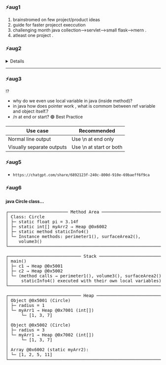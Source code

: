 ### ⚡aug1
1. brainstromed on few project/product ideas
2. guide for faster projecct execcution
3. challenging month java collection-->servlet-->small flask-->mern .
4. atleast one project .

### ⚡aug2

<details>

>Two seperate class with their own main() method inside, each having some variables inside the main method.
- would they able to use each others datamembers?? 
- `no`

⁉️- for questions that come to my 🧠

#### Java vs C Executable Files (Platform Independence)
- C code compiled on Windows creates a .exe file (Windows only).
- C code compiled on Linux creates a Linux binary (Linux only).
- These executables are not interchangeable between OSes.
- Java code compiles to bytecode (.class/.jar), not native OS executables.
- The same Java bytecode runs on any OS with a JVM (Windows, Linux, Mac, etc.).
- JVM makes Java platform independent; C executables are platform dependent.

---

🖥️ C Language (Platform Dependent)  
C code is compiled by a compiler into machine-specific executable code.  

The compiler converts the code into a .exe or binary based on the OS and architecture.  

📌 Example:  
- On Windows → winCode.exe
- On Linux → linCode (no .exe, just binary)  

✅ Each OS needs separate compilation.  
🚫 You cannot run Windows executable on Linux, or vice versa.  

☕ Java Language (Platform Independent at bytecode level)  
Java code is compiled by the Java Compiler (javac) into bytecode (.class file).  

This bytecode is not tied to any specific OS.  

It runs using the Java Virtual Machine (JVM) which acts as a bridge between OS and bytecode.  

📌 Example:  
MyProgram.java → Compiled to → MyProgram.class  

This .class file can run on:  

Windows JVM  

Linux JVM  

Mac JVM (or any other OS with JVM)  

✅ Write once, run anywhere (as long as JVM is installed)  
🚫 But .class is not a standalone executable like .exe; it needs JVM to run.  


</details>

---


### ⚡aug3

⁉️ 
- why do we even use local variable in java (inside method)?
- in java how does pointer work , what is commom between ref variable and object itself.?
- /n at end or start?
🟢 Best Practice    

|Use case|Recommended|
|---|---|
|Normal line output|Use \n at end only |
|Visually separate outputs|Use \n at start or both |
	  

### ⚡aug5
- `https://chatgpt.com/share/6892123f-240c-800d-910e-69baeff6f9ca`

### ⚡aug6

#### java Circle class...

<pre>
┌─────────────────────── Method Area ───────────────────────┐
│ Class: Circle                                             │
│ ├─ static float pi = 3.14f                                │
│ ├─ static int[] myArr2 → Heap @0x6002                     │
│ ├─ static method staticInfo4()                            │
│ └─ Instance methods: perimeter1(), surfaceArea2(),        │
│    volume3()                                              │
└───────────────────────────────────────────────────────────┘

┌──────────────────────────── Stack ─────────────────────────────┐
│ main()                                                         │
│ ├─ c1 → Heap @0x5001                                           │
│ ├─ c2 → Heap @0x5002                                           │
│ └─ (method calls → perimeter1(), volume3(), surfaceArea2(),   │
│     staticInfo4() executed with their own local variables)     │
└────────────────────────────────────────────────────────────────┘

┌──────────────────────────── Heap ──────────────────────────────┐
│ Object @0x5001 (Circle)                                        │
│ ├─ radius = 1                                                  │
│ └─ myArr1 → Heap @0x7001 (int[])                               │
│     └─ [1, 3, 7]                                               │
│                                                               │
│ Object @0x5002 (Circle)                                        │
│ ├─ radius = 3                                                  │
│ └─ myArr1 → Heap @0x7002 (int[])                               │
│     └─ [1, 3, 7]                                               │
│                                                               │
│ Array @0x6002 (static myArr2):                                 │
│ └─ [1, 2, 5, 11]                                               │
└────────────────────────────────────────────────────────────────┘
</pre>

